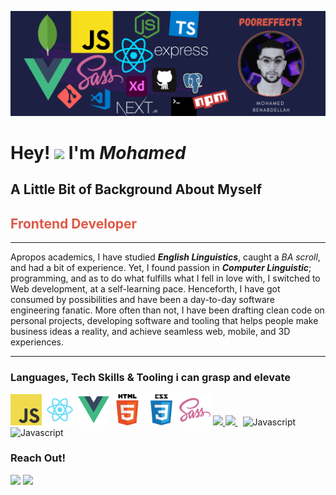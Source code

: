 ![Header](assets/header.png)

# Hey! <img src="https://raw.githubusercontent.com/MartinHeinz/MartinHeinz/master/wave.gif" width="30px"> I'm **_Mohamed_**

## A Little Bit of Background About Myself

## <span style="color:#de5947">Frontend Developer

---

Apropos academics, I have studied **_English Linguistics_**, caught a _BA scroll_, and had a bit of experience. Yet, I found passion in **_Computer Linguistic_**; programming, and as to do what fulfills what I fell in love with, I switched to Web development, at a self-learning pace. Henceforth, I have got consumed by possibilities and have been a day-to-day software engineering fanatic. More often than not, I have been drafting clean code on personal projects, developing software and tooling that helps people make business ideas a reality, and achieve seamless web, mobile, and 3D experiences.

---

### **Languages, Tech Skills & Tooling i can grasp and elevate**

<p>
<img src="https://raw.githubusercontent.com/github/explore/80688e429a7d4ef2fca1e82350fe8e3517d3494d/topics/javascript/javascript.png" alt="JavaScript" style="width: 50px" style="height: 50px"  style="margin-right: 1rem" ></code>
<img src="https://raw.githubusercontent.com/github/explore/80688e429a7d4ef2fca1e82350fe8e3517d3494d/topics/react/react.png" alt="React" style="width: 50px" style="height: 50px" style="margin-right: 1rem" >
<img src="https://raw.githubusercontent.com/github/explore/80688e429a7d4ef2fca1e82350fe8e3517d3494d/topics/vue/vue.png" alt="Javascript" style="width: 50px" style="height: 50px"  style="margin-right: 1rem">
<img src="https://raw.githubusercontent.com/github/explore/80688e429a7d4ef2fca1e82350fe8e3517d3494d/topics/html/html.png" alt="Javascript" style="width: 50px" style="height: 50px" style="margin-right: 1rem" >
<img src="https://raw.githubusercontent.com/github/explore/80688e429a7d4ef2fca1e82350fe8e3517d3494d/topics/css/css.png" alt="Javascript" style="width: 50px" style="height: 50px" style="margin-right: 1rem" >
<img src="https://raw.githubusercontent.com/github/explore/80688e429a7d4ef2fca1e82350fe8e3517d3494d/topics/sass/sass.png" alt="Javascript" style="width: 50px" style="height: 50px" style="margin-right: 1rem" >
<a href="https://git-scm.com/" target="_blank"> <img src="https://img.icons8.com/color/48/000000/git.png"/> </a> 
<a style="padding-right:8px;" href="https://nodejs.org" target="_blank"> <img src="https://img.icons8.com/color/48/000000/nodejs.png"/> </a> 
<img src="https://upload.wikimedia.org/wikipedia/commons/thumb/c/c2/Adobe_XD_CC_icon.svg/800px-Adobe_XD_CC_icon.svg.png" alt="Javascript" style="width: 40px" style="height: 40px" style="margin-right: 1rem" >
<img src="https://upload.wikimedia.org/wikipedia/commons/thumb/d/db/Npm-logo.svg/1920px-Npm-logo.svg.png" alt="Javascript" style="width: 60px" style="height: 60px" style="margin-right: 1rem" >
</p>

### Reach Out!

<p>
<a href = "https://www.linkedin.com/in/pooreffects/" target="_blank" ><img src="https://img.icons8.com/fluent/48/000000/linkedin.png"/></a>
<a href = "https://twitter.com/pooreffects" target="_blank" ><img src="https://img.icons8.com/fluent/48/000000/twitter.png"/></a>
</p>
</span>

